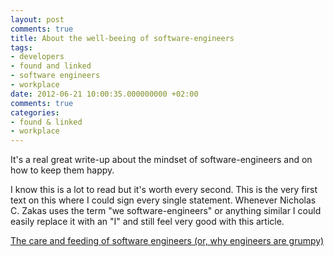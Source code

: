 ```yaml
---
layout: post
comments: true
title: About the well-beeing of software-engineers
tags:
- developers
- found and linked
- software engineers
- workplace
date: 2012-06-21 10:00:35.000000000 +02:00
comments: true
categories:
- found & linked
- workplace
---
```

It's a real great write-up about the mindset of software-engineers and on how to keep them happy.


I know this is a lot to read but it's worth every second. This is the very first text on this where I could sign every single statement. Whenever Nicholas C. Zakas uses the term &quot;we software-engineers&quot; or anything similar I could easily replace it with an &quot;I&quot; and still feel very good with this article.

[The care and feeding of software engineers (or, why engineers are grumpy)](http://www.nczonline.net/blog/2012/06/12/the-care-and-feeding-of-software-engineers-or-why-engineers-are-grumpy/)
